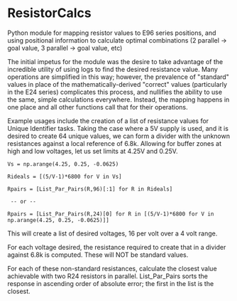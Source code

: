 # ResistorCalcs
Python module for mapping resistor values to E96 series positions, and using positional information to calculate optimal combinations (2 parallel -> goal value, 3 parallel -> goal value, etc)

The initial impetus for the module was the desire to take advantage of the incredible utility of using logs to find the desired resistance value. Many operations are simplified in this way; however, the prevalence of "standard" values in place of the mathematically-derived "correct" values (particularly in the E24 series) complicates this process, and nullifies the ability to use the same, simple calculations everywhere.  Instead, the mapping happens in one place and all other functions call that for their operations.

Example usages include the creation of a list of resistance values for Unique Identifier tasks. Taking the case where a 5V supply is used, and it is desired to create 64 unique values, we can form a divider with the unknown resistances against a local reference of 6.8k. Allowing for buffer zones at high and low voltages, let us set limits at 4.25V and 0.25V.

```
Vs = np.arange(4.25, 0.25, -0.0625)

Rideals = [(5/V-1)*6800 for V in Vs]

Rpairs = [List_Par_Pairs(R,96)[:1] for R in Rideals]

 -- or --
 
Rpairs = [List_Par_Pairs(R,24)[0] for R in [(5/V-1)*6800 for V in np.arange(4.25, 0.25, -0.0625)]]
```
This will create a list of desired voltages, 16 per volt over a 4 volt range. 

For each voltage desired, the resistance required to create that in a divider against 6.8k is computed.  These will NOT be standard values.

For each of these non-standard resistances, calculate the closest value achievable with two R24 resistors in parallel. List_Par_Pairs sorts the response in ascending order of absolute error; the first in the list is the closest.
